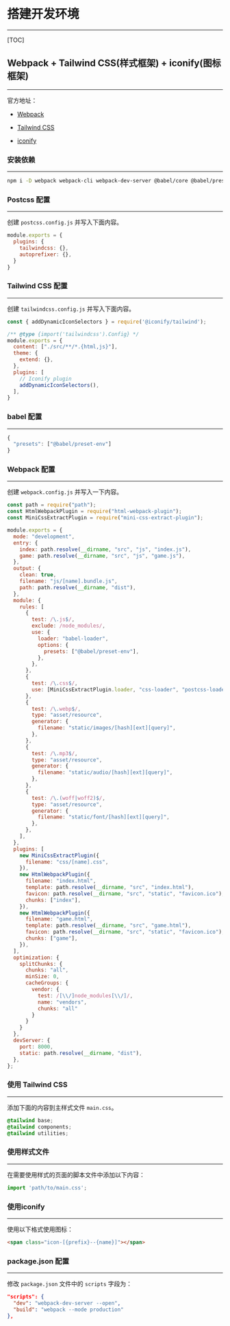 # 搭建开发环境

---

[TOC]

## Webpack + Tailwind CSS(样式框架) + iconify(图标框架)

---

官方地址：

* [Webpack](https://github.com/webpack/webpack)

* [Tailwind CSS](https://github.com/tailwindlabs/tailwindcss)

* [iconify](https://github.com/iconify/iconify)

### 安装依赖

---

```sh
npm i -D webpack webpack-cli webpack-dev-server @babel/core @babel/preser-env babel-loader html-webpack-plugin mini-css-extract-plugin css-loader tailwindcss autoprefixer postcss postcss-loader @iconify/tailwind @iconify/json
```

### Postcss 配置

---

创建 `postcss.config.js` 并写入下面内容。

```js
module.exports = {
  plugins: {
    tailwindcss: {},
    autoprefixer: {},
  }
}
```

### Tailwind CSS 配置

---

创建 `tailwindcss.config.js` 并写入下面内容。

```js
const { addDynamicIconSelectors } = require('@iconify/tailwind');

/** @type {import('tailwindcss').Config} */
module.exports = {
  content: ["./src/**/*.{html,js}"],
  theme: {
    extend: {},
  },
  plugins: [
    // Iconify plugin
    addDynamicIconSelectors(),
  ],
}
```

### babel 配置

---

```js
{
  "presets": ["@babel/preset-env"]
}
```

### Webpack 配置

---

创建 `webpack.config.js` 并写入一下内容。

```js
const path = require("path");
const HtmlWebpackPlugin = require("html-webpack-plugin");
const MiniCssExtractPlugin = require("mini-css-extract-plugin");

module.exports = {
  mode: "development",
  entry: {
    index: path.resolve(__dirname, "src", "js", "index.js"),
    game: path.resolve(__dirname, "src", "js", "game.js"),
  },
  output: {
    clean: true,
    filename: "js/[name].bundle.js",
    path: path.resolve(__dirname, "dist"),
  },
  module: {
    rules: [
      {
        test: /\.js$/,
        exclude: /node_modules/,
        use: {
          loader: "babel-loader",
          options: {
            presets: ["@babel/preset-env"],
          },
        },
      },
      {
        test: /\.css$/,
        use: [MiniCssExtractPlugin.loader, "css-loader", "postcss-loader"],
      },
      {
        test: /\.webp$/,
        type: "asset/resource",
        generator: {
          filename: "static/images/[hash][ext][query]",
        },
      },
      {
        test: /\.mp3$/,
        type: "asset/resource",
        generator: {
          filename: "static/audio/[hash][ext][query]",
        },
      },
      {
        test: /\.(woff|woff2)$/,
        type: "asset/resource",
        generator: {
          filename: "static/font/[hash][ext][query]",
        },
      },
    ],
  },
  plugins: [
    new MiniCssExtractPlugin({
      filename: "css/[name].css",
    }),
    new HtmlWebpackPlugin({
      filename: "index.html",
      template: path.resolve(__dirname, "src", "index.html"),
      favicon: path.resolve(__dirname, "src", "static", "favicon.ico"),
      chunks: ["index"],
    }),
    new HtmlWebpackPlugin({
      filename: "game.html",
      template: path.resolve(__dirname, "src", "game.html"),
      favicon: path.resolve(__dirname, "src", "static", "favicon.ico"),
      chunks: ["game"],
    }),
  ],
  optimization: {
    splitChunks: {
      chunks: "all",
      minSize: 0,
      cacheGroups: {
        vendor: {
          test: /[\\/]node_modules[\\/]/,
          name: "vendors",
          chunks: "all"
        }
      }
    }
  },
  devServer: {
    port: 8000,
    static: path.resolve(__dirname, "dist"),
  },
};
```

### 使用 Tailwind CSS

---

添加下面的内容到主样式文件 `main.css`。

```css
@tailwind base;
@tailwind components;
@tailwind utilities;
```

### 使用样式文件

---

在需要使用样式的页面的脚本文件中添加以下内容：

```js
import 'path/to/main.css';
```

### 使用iconify

---

使用以下格式使用图标：

```html
<span class="icon-[{prefix}--{name}]"></span>
```

### package.json 配置

---

修改 `package.json` 文件中的 `scripts` 字段为：

```json
"scripts": {
  "dev": "webpack-dev-server --open",
  "build": "webpack --mode production"
},
```
